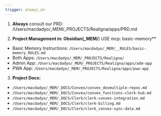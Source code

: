 ```yaml
---
trigger: always_on
---
```


1. **Always** consult our PRD: /Users/macdadyo/_MEM/_PROJECTS/Realigna/apps/PRD.md

2. **Project Management in: Obsidian(_MEM/**) USE mcp: basic-memory**
- Basic Memory Instructions: `/Users/macdadyo/_MEM/__RULES/basic-memory_RULES.md`
- Both Apps: `/Users/macdadyo/_MEM/_PROJECTS/Realigna/`
- Admin App: `/Users/macdadyo/_MEM/_PROJECTS/Realigna/apps/adm-app`
- PWA App: `/Users/macdadyo/_MEM/_PROJECTS/Realigna/apps/pwa-app`

3. **Project Docs:**
- `/Users/macdadyo/_MEM/_DOCS/Convex/convex_devmultiple-repos.md`
- `/Users/macdadyo/_MEM/_DOCS/Convex/convex_functions-clerk-hub.md`
- `/Users/macdadyo/_MEM/_DOCS/Clerk/clerk-convex-integration.md`
- `/Users/macdadyo/_MEM/_DOCS/Clerk/clerk-billing.md`
- `/Users/macdadyo/_MEM/_DOCS/Clerk/clerk_convex-sync-data.md`
